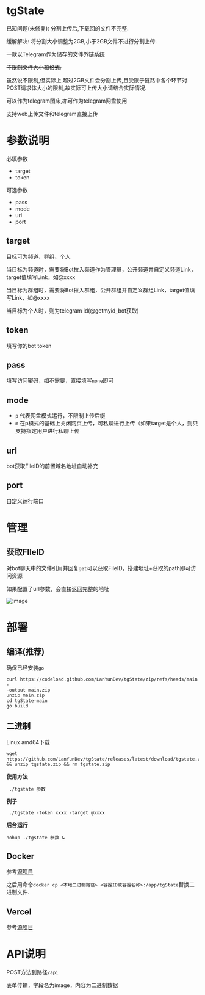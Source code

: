 tgState
==

已知问题(未修复): 分割上传后,下载回的文件不完整.

缓解解决: 将分割大小调整为2GB,小于2GB文件不进行分割上传.

一款以Telegram作为储存的文件外链系统

<del>不限制文件大小和格式.</del>

虽然说不限制,但实际上,超过2GB文件会分割上传,且受限于链路中各个环节对POST请求体大小的限制,故实际可上传大小请结合实际情况.

可以作为telegram图床,亦可作为telegram网盘使用

支持web上传文件和telegram直接上传

# 参数说明

必填参数

 - target
 - token

可选参数

 - pass
 - mode
 - url
 - port

## target

目标可为频道、群组、个人

当目标为频道时，需要将Bot拉入频道作为管理员，公开频道并自定义频道Link，target值填写Link，如@xxxx

当目标为群组时，需要将Bot拉入群组，公开群组并自定义群组Link，target值填写Link，如@xxxx

当目标为个人时，则为telegram id(@getmyid_bot获取)

## token

填写你的bot token

## pass

填写访问密码，如不需要，直接填写```none```即可

## mode

 - ```p``` 代表网盘模式运行，不限制上传后缀
 - ```m``` 在p模式的基础上关闭网页上传，可私聊进行上传（如果target是个人，则只支持指定用户进行私聊上传

## url

bot获取FileID的前置域名地址自动补充

## port

自定义运行端口

# 管理

## 获取FIleID

对bot聊天中的文件引用并回复```get```可以获取FileID，搭建地址+获取的path即可访问资源

如果配置了url参数，会直接返回完整的地址

![image](https://github.com/csznet/tgState/assets/127601663/5b1fd6c0-652c-41de-bb63-e2f20b257022)

# 部署

## 编译(推荐)

确保已经安装`go`

```
curl https://codeload.github.com/LanYunDev/tgState/zip/refs/heads/main -
-output main.zip
unzip main.zip
cd tgState-main
go build
```

## 二进制

Linux amd64下载

```
wget https://github.com/LanYunDev/tgState/releases/latest/download/tgstate.zip && unzip tgstate.zip && rm tgstate.zip
```

**使用方法**

```
 ./tgstate 参数
```

**例子**
```
 ./tgstate -token xxxx -target @xxxx
```

**后台运行**

```
nohup ./tgstate 参数 &
```

## Docker

参考[源项目](https://github.com/csznet/tgState)

之后用命令`docker cp <本地二进制路径> <容器ID或容器名称>:/app/tgState`替换二进制文件.

## Vercel

参考[源项目](https://github.com/csznet/tgState)

# API说明

POST方法到路径```/api```

表单传输，字段名为image，内容为二进制数据
